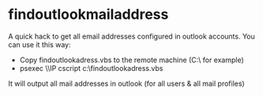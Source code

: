 findoutlookmailaddress
======================

A quick hack to get all email addresses configured in outlook accounts. You can use it this way:

- Copy findoutlookadress.vbs to the remote machine (C:\ for example)
- psexec \\\\IP cscript c:\findoutlookadress.vbs

It will output all mail addresses in outlook (for all users & all mail profiles)

